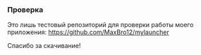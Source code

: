 ###  Проверка
Это лишь тестовый репозиторий для проверки работы моего приложения:
https://github.com/MaxBro12/mylauncher

Спасибо за скачивание!
